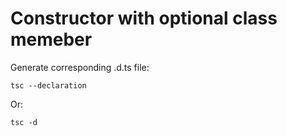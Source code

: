 # Constructor with optional class memeber

Generate corresponding .d.ts file:

    tsc --declaration

Or:

    tsc -d
